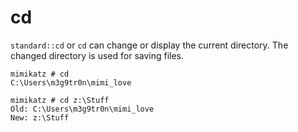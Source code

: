 # cd

`standard::cd` or `cd` can change or display the current directory. The changed directory is used for saving files.

```
mimikatz # cd
C:\Users\m3g9tr0n\mimi_love
```

```
mimikatz # cd z:\Stuff
Old: C:\Users\m3g9tr0n\mimi_love
New: z:\Stuff
```
